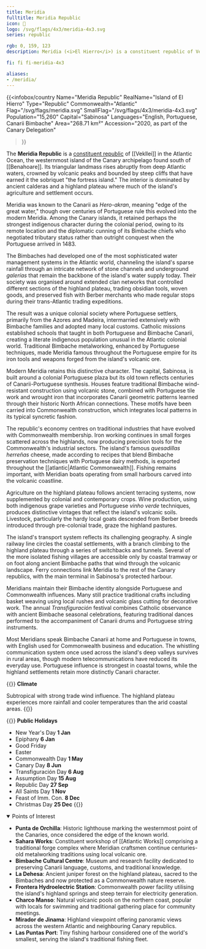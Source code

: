```yaml
---
title: Meridia
fulltitle: Meridia Republic
icon: 🌊
logo: /svg/flags/4x3/meridia-4x3.svg
series: republic

rgb: 0, 159, 123
description: Meridia (<i>El Hierro</i>) is a constituent republic of Vekllei located in the North Atlantic Ocean.

fi: fi fi-meridia-4x3

aliases:
- /meridia/
---
```

{{<infobox/country
	 Name="Meridia Republic"
	 RealName="Island of El Hierro"
	 Type="Republic"
	 Commonwealth="Atlantic"
	 Flag="/svg/flags/meridia.svg"
	 SmallFlag="/svg/flags/4x3/meridia-4x3.svg"
	 Population="15,260"
	 Capital="Sabinosa"
	 Languages="English, Portuguese, Canarii Bimbache"
	 Area="268.71 km²"
	 Accession="2020, as part of the Canary Delegation"
 >}}

The <span class="fi fi-meridia-4x3"></span> **Meridia Republic** is a [constituent republic](/republics/) of [[Vekllei]] in the Atlantic Ocean, the westernmost island of the Canary archipelago found south of [[Benahoare]]. Its triangular landmass rises abruptly from deep Atlantic waters, crowned by volcanic peaks and bounded by steep cliffs that have earned it the sobriquet "the fortress island." The interior is dominated by ancient calderas and a highland plateau where much of the island's agriculture and settlement occurs.

Meridia was known to the Canarii as *Hero-akran*, meaning "edge of the great water," though over centuries of Portuguese rule this evolved into the modern Meridia. Among the Canary islands, it retained perhaps the strongest indigenous character during the colonial period, owing to its remote location and the diplomatic cunning of its Bimbache chiefs who negotiated tributary status rather than outright conquest when the Portuguese arrived in 1483.

The Bimbaches had developed one of the most sophisticated water management systems in the Atlantic world, channeling the island's sparse rainfall through an intricate network of stone channels and underground *galerías* that remain the backbone of the island's water supply today. Their society was organised around extended clan networks that controlled different sections of the highland plateau, trading obsidian tools, woven goods, and preserved fish with Berber merchants who made regular stops during their trans-Atlantic trading expeditions.

The result was a unique colonial society where Portuguese settlers, primarily from the Azores and Madeira, intermarried extensively with Bimbache families and adopted many local customs. Catholic missions established schools that taught in both Portuguese and Bimbache Canarii, creating a literate indigenous population unusual in the Atlantic colonial world. Traditional Bimbache metalworking, enhanced by Portuguese techniques, made Meridia famous throughout the Portuguese empire for its iron tools and weapons forged from the island's volcanic ore.

Modern Meridia retains this distinctive character. The capital, Sabinosa, is built around a colonial Portuguese plaza but its old town reflects centuries of Canarii-Portuguese synthesis. Houses feature traditional Bimbache wind-resistant construction using volcanic stone, combined with Portuguese tile work and wrought iron that incorporates Canarii geometric patterns learned through their historic North African connections. These motifs have been carried into Commonwealth construction, which integrates local patterns in its typical syncretic fashion.

The republic's economy centres on traditional industries that have evolved with Commonwealth membership. Iron working continues in small forges scattered across the highlands, now producing precision tools for the Commonwealth's industrial sectors. The island's famous *quesadillas herreñas* cheese, made according to recipes that blend Bimbache preservation techniques with Portuguese dairy methods, is exported throughout the [[atlantic|Atlantic Commonwealth]]. Fishing remains important, with Meridian boats operating from small harbours carved into the volcanic coastline.

Agriculture on the highland plateau follows ancient terracing systems, now supplemented by colonial and contemporary crops. Wine production, using both indigenous grape varieties and Portuguese *vinho verde* techniques, produces distinctive vintages that reflect the island's volcanic soils. Livestock, particularly the hardy local goats descended from Berber breeds introduced through pre-colonial trade, graze the highland pastures.

The island's transport system reflects its challenging geography. A single railway line circles the coastal settlements, with a branch climbing to the highland plateau through a series of switchbacks and tunnels. Several of the more isolated fishing villages are accessible only by coastal tramway or on foot along ancient Bimbache paths that wind through the volcanic landscape. Ferry connections link Meridia to the rest of the Canary republics, with the main terminal in Sabinosa's protected harbour.

Meridians maintain their Bimbache identity alongside Portuguese and Commonwealth influences. Many still practice traditional crafts including basket weaving using local rushes and volcanic glass cutting for decorative work. The annual *Transfiguración* festival combines Catholic observance with ancient Bimbache seasonal celebrations, featuring traditional dances performed to the accompaniment of Canarii drums and Portuguese string instruments.

Most Meridians speak Bimbache Canarii at home and Portuguese in towns, with English used for Commonwealth business and education. The whistling communication system once used across the island's deep valleys survives in rural areas, though modern telecommunications have reduced its everyday use. Portuguese influence is strongest in coastal towns, while the highland settlements retain more distinctly Canarii character.

{{<note table>}}
**Climate**

Subtropical with strong trade wind influence. The highland plateau experiences more rainfall and cooler temperatures than the arid coastal areas.
{{</note>}}

{{<note table>}}
**Public Holidays**

* New Year's Day **1 Jan**
* Epiphany **6 Jan**
* Good Friday
* Easter
* Commonwealth Day **1 May**
* Canary Day **8 Jun**
* Transfiguración Day **6 Aug**
* Assumption Day **15 Aug**
* Republic Day **27 Sep**
* All Saints Day **1 Nov**
* Feast of Imm. Con. **8 Dec**
* Christmas Day **25 Dec**
{{</note>}}

<details open>
<summary>Points of Interest</summary>

- **Punta de Orchilla**: Historic lighthouse marking the westernmost point of the Canaries, once considered the edge of the known world.
- **Sahara Works**: Constituent workshop of [[Atlantic Works]] comprising a traditional forge complex where Meridian craftsmen continue centuries-old metalworking traditions using local volcanic ore.
- **Bimbache Cultural Centre**: Museum and research facility dedicated to preserving Canarii language, customs, and traditional knowledge.
- **La Dehesa**: Ancient juniper forest on the highland plateau, sacred to the Bimbaches and now protected as a Commonwealth nature reserve.
- **Frontera Hydroelectric Station**: Commonwealth power facility utilising the island's highland springs and steep terrain for electricity generation.
- **Charco Manso**: Natural volcanic pools on the northern coast, popular with locals for swimming and traditional gathering place for community meetings.
- **Mirador de Jinama**: Highland viewpoint offering panoramic views across the western Atlantic and neighbouring Canary republics.
- **Las Puntas Port**: Tiny fishing harbour considered one of the world's smallest, serving the island's traditional fishing fleet.
</details>